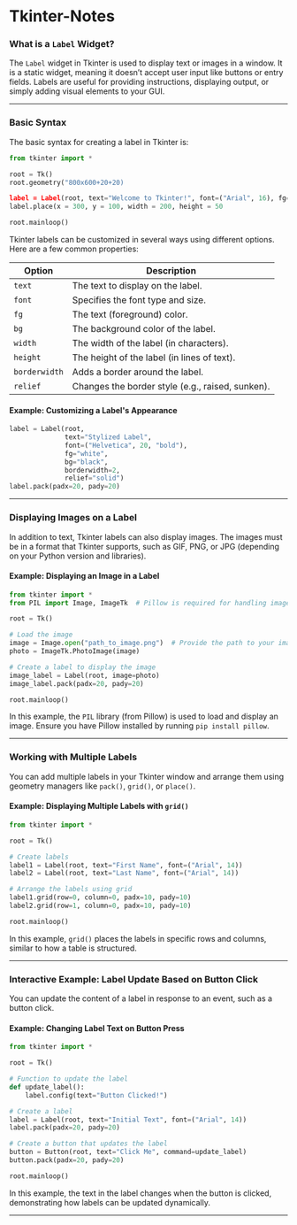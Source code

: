 # Tkinter-Notes



### **What is a `Label` Widget?**

The `Label` widget in Tkinter is used to display text or images in a window. It is a static widget, meaning it doesn’t accept user input like buttons or entry fields. Labels are useful for providing instructions, displaying output, or simply adding visual elements to your GUI.

---

### **Basic Syntax**
The basic syntax for creating a label in Tkinter is:

```python
from tkinter import *

root = Tk()
root.geometry("800x600+20+20)

label = Label(root, text="Welcome to Tkinter!", font=("Arial", 16), fg="blue", bg="lightyellow")
label.place(x = 300, y = 100, width = 200, height = 50

root.mainloop()
```

Tkinter labels can be customized in several ways using different options. Here are a few common properties:

| Option     | Description                                   |
|------------|-----------------------------------------------|
| `text`     | The text to display on the label.             |
| `font`     | Specifies the font type and size.             |
| `fg`       | The text (foreground) color.                  |
| `bg`       | The background color of the label.            |
| `width`    | The width of the label (in characters).       |
| `height`   | The height of the label (in lines of text).   |
| `borderwidth`| Adds a border around the label.             |
| `relief`   | Changes the border style (e.g., raised, sunken). |

#### Example: Customizing a Label's Appearance

```python
label = Label(root, 
              text="Stylized Label", 
              font=("Helvetica", 20, "bold"), 
              fg="white", 
              bg="black", 
              borderwidth=2, 
              relief="solid")
label.pack(padx=20, pady=20)
```

---

### **Displaying Images on a Label**

In addition to text, Tkinter labels can also display images. The images must be in a format that Tkinter supports, such as GIF, PNG, or JPG (depending on your Python version and libraries).

#### Example: Displaying an Image in a Label

```python
from tkinter import *
from PIL import Image, ImageTk  # Pillow is required for handling image formats

root = Tk()

# Load the image
image = Image.open("path_to_image.png")  # Provide the path to your image file
photo = ImageTk.PhotoImage(image)

# Create a label to display the image
image_label = Label(root, image=photo)
image_label.pack(padx=20, pady=20)

root.mainloop()
```

In this example, the `PIL` library (from Pillow) is used to load and display an image. Ensure you have Pillow installed by running `pip install pillow`.

---

### **Working with Multiple Labels**

You can add multiple labels in your Tkinter window and arrange them using geometry managers like `pack()`, `grid()`, or `place()`.

#### Example: Displaying Multiple Labels with `grid()`

```python
from tkinter import *

root = Tk()

# Create labels
label1 = Label(root, text="First Name", font=("Arial", 14))
label2 = Label(root, text="Last Name", font=("Arial", 14))

# Arrange the labels using grid
label1.grid(row=0, column=0, padx=10, pady=10)
label2.grid(row=1, column=0, padx=10, pady=10)

root.mainloop()
```

In this example, `grid()` places the labels in specific rows and columns, similar to how a table is structured.

---

### **Interactive Example: Label Update Based on Button Click**

You can update the content of a label in response to an event, such as a button click.

#### Example: Changing Label Text on Button Press

```python
from tkinter import *

root = Tk()

# Function to update the label
def update_label():
    label.config(text="Button Clicked!")

# Create a label
label = Label(root, text="Initial Text", font=("Arial", 14))
label.pack(padx=20, pady=20)

# Create a button that updates the label
button = Button(root, text="Click Me", command=update_label)
button.pack(padx=20, pady=20)

root.mainloop()
```

In this example, the text in the label changes when the button is clicked, demonstrating how labels can be updated dynamically.

---

